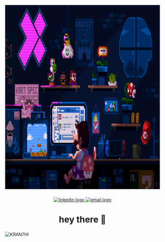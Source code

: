 <div align="center">
  <img height="600" src="https://raw.githubusercontent.com/kran7hi/kran7hi/main/githubimage.gif"  />
</div>

###

<div align="center">
  <a href="https://www.linkedin.com/in/kranthi-r/" target="_blank">
    <img src="https://img.shields.io/static/v1?message=LinkedIn&logo=linkedin&label=&color=0077B5&logoColor=white&labelColor=&style=for-the-badge" height="25" alt="linkedin logo"  />
  </a>
  <a href="mailto:rrkr2312@gmail.com" target="_blank" rel="noopener noreferrer">
    <img src="https://img.shields.io/static/v1?message=Email&logo=gmail&label=&color=D14836&logoColor=white&labelColor=&style=for-the-badge" height="25" alt="gmail logo"  />
  </a>
</div>

###

<h1 align="center">hey there 👋</h1>

###
<p align=left> <img src=https://en8qjyonv39ynng.m.pipedream.net alt=KRAN7HI /> </p>
